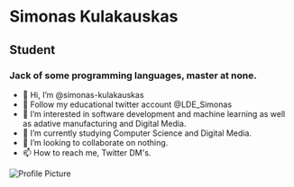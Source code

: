 # Simonas Kulakauskas
## Student
### Jack of some programming languages, master at none.
- 👋 Hi, I’m @simonas-kulakauskas
- 🏫 Follow my educational twitter account @LDE_Simonas
- 👀 I’m interested in software development and machine learning as well as adative manufacturing and Digital Media.
- 🌱 I’m currently studying Computer Science and Digital Media.
- 💞️ I’m looking to collaborate on nothing.
- 📫 How to reach me, Twitter DM's.

<!---
simonas-kulakauskas/simonas-kulakauskas is a ✨ special ✨ repository because its `README.md` (this file) appears on your GitHub profile.
You can click the Preview link to take a look at your changes.
--->

![Profile Picture](https://imgur.com/a/N7CDZep)
